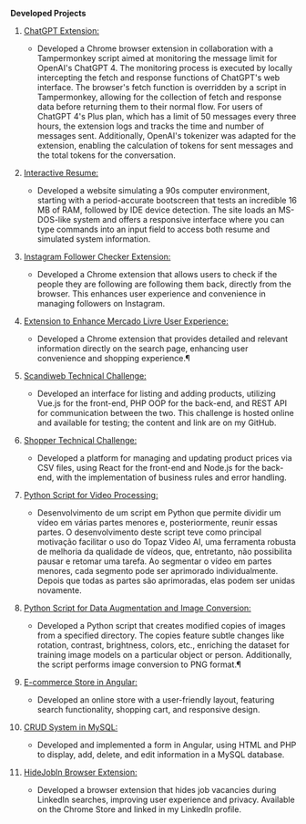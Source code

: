 **Developed Projects**

1. [ChatGPT Extension:](https://github.com/sangoi-exe/das-gptInfoTool)
    - Developed a Chrome browser extension in collaboration with a Tampermonkey script aimed at monitoring the message limit for OpenAI's ChatGPT 4. The monitoring process is executed by locally intercepting the fetch and response functions of ChatGPT's web interface. The browser's fetch function is overridden by a script in Tampermonkey, allowing for the collection of fetch and response data before returning them to their normal flow. For users of ChatGPT 4's Plus plan, which has a limit of 50 messages every three hours, the extension logs and tracks the time and number of messages sent. Additionally, OpenAI's tokenizer was adapted for the extension, enabling the calculation of tokens for sent messages and the total tokens for the conversation.

2. [Interactive Resume:](https://github.com/sangoi-exe/das-portfolio)
    - Developed a website simulating a 90s computer environment, starting with a period-accurate bootscreen that tests an incredible 16 MB of RAM, followed by IDE device detection. The site loads an MS-DOS-like system and offers a responsive interface where you can type commands into an input field to access both resume and simulated system information.

3. [Instagram Follower Checker Extension:](https://chrome.google.com/webstore/detail/seguid%C3%B4metro-quem-me-segu/omgdljfkdkebckblcgjbndghgnndjjag)
    - Developed a Chrome extension that allows users to check if the people they are following are following them back, directly from the browser. This enhances user experience and convenience in managing followers on Instagram.

4. [Extension to Enhance Mercado Livre User Experience:](https://chrome.google.com/webstore/detail/lnimnppjmnagicphkdbplipabjcikkgl)
    - Developed a Chrome extension that provides detailed and relevant information directly on the search page, enhancing user convenience and shopping experience.¶

5. [Scandiweb Technical Challenge:](https://github.com/sangoi-exe/das-scandiweb)
    - Developed an interface for listing and adding products, utilizing Vue.js for the front-end, PHP OOP for the back-end, and REST API for communication between the two. This challenge is hosted online and available for testing; the content and link are on my GitHub.

6. [Shopper Technical Challenge:](https://github.com/sangoi-exe/shopper-desafio)
    - Developed a platform for managing and updating product prices via CSV files, using React for the front-end and Node.js for the back-end, with the implementation of business rules and error handling.

7. [Python Script for Video Processing:](https://github.com/sangoi-exe/das-splitOrJoin)
    - Desenvolvimento de um script em Python que permite dividir um vídeo em várias partes menores e, posteriormente, reunir essas partes. O desenvolvimento deste script teve como principal motivação facilitar o uso do Topaz Video AI, uma ferramenta robusta de melhoria da qualidade de vídeos, que, entretanto, não possibilita pausar e retomar uma tarefa. Ao segmentar o vídeo em partes menores, cada segmento pode ser aprimorado individualmente. Depois que todas as partes são aprimoradas, elas podem ser unidas novamente.

8. [Python Script for Data Augmentation and Image Conversion:](https://github.com/sangoi-exe/das-dataAugmentation)
    - Developed a Python script that creates modified copies of images from a specified directory. The copies feature subtle changes like rotation, contrast, brightness, colors, etc., enriching the dataset for training image models on a particular object or person. Additionally, the script performs image conversion to PNG format.¶

9. [E-commerce Store in Angular:](https://github.com/sangoi-exe/nariga-store)
    - Developed an online store with a user-friendly layout, featuring search functionality, shopping cart, and responsive design.

10. [CRUD System in MySQL:](https://github.com/sangoi-exe/angular-php-api)
    - Developed and implemented a form in Angular, using HTML and PHP to display, add, delete, and edit information in a MySQL database.

11. [HideJobIn Browser Extension:](https://github.com/sangoi-exe/hidejobin-extension)
    - Developed a browser extension that hides job vacancies during LinkedIn searches, improving user experience and privacy. Available on the Chrome Store and linked in my LinkedIn profile.